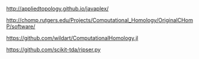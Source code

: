 
http://appliedtopology.github.io/javaplex/

http://chomp.rutgers.edu/Projects/Computational_Homology/OriginalCHomP/software/

https://github.com/wildart/ComputationalHomology.jl

https://github.com/scikit-tda/ripser.py
